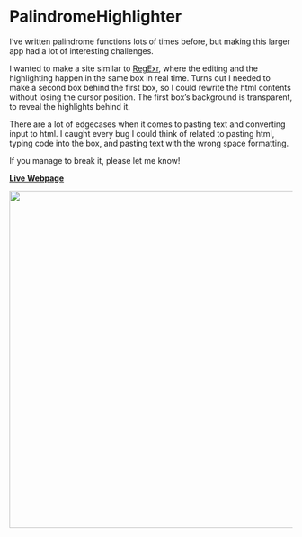 # PalindromeHighlighter

I’ve written palindrome functions lots of times before, but making this larger app had a lot of interesting challenges.

I wanted to make a site similar to <a href="http://www.regexr.com/">RegExr</a>, where the editing and the highlighting happen in the same box in real time. Turns out I needed to make a second box behind the first box, so I could rewrite the html contents without losing the cursor position. The first box’s background is transparent, to reveal the highlights behind it. 

There are a lot of edgecases when it comes to pasting text and converting input to html. I caught every bug I could think of related to pasting html, typing code into the box, and pasting text with the wrong space formatting. 

If you manage to break it, please let me know!

<a href="http://dargacode.com/PalindromeHighlighter"><b>Live Webpage</b></a>

<img src ="http://68.media.tumblr.com/2e68c3b289b14bd6df8492dc52ea8474/tumblr_inline_omidvvxGTP1tvc5hi_1280.png" width="600">


